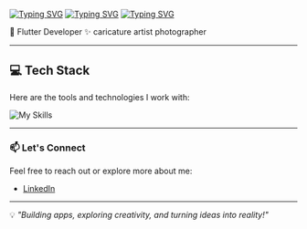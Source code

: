 <a href="https://git.io/typing-svg"><img src="https://readme-typing-svg.herokuapp.com?font=inter&weight=600&size=19&duration=1500&pause=1000&color=14EE36&width=1000&height=40&lines=%F0%9F%91%8B+Hello+there!+I%E2%80%99m+Yogita++Agarwal." alt="Typing SVG" /></a>
<a href="https://git.io/typing-svg"><img src="https://readme-typing-svg.herokuapp.com?font=inter&weight=600&size=19&duration=1500&pause=1000&color=14EE36&width=435&height=40&lines=I+am+a+Flutter+Dev%2C+Caricature+Artist" alt="Typing SVG" /></a>
<a href="https://git.io/typing-svg"><img src="https://readme-typing-svg.herokuapp.com?font=inter&weight=600&size=19&duration=1500&pause=1000&color=14EE36&width=435&height=40&lines=+%26+Manga-Anime+Watcher." alt="Typing SVG" /></a>

🌱 Flutter Developer
✨ caricature artist
photographer

---

## 💻 Tech Stack  
Here are the tools and technologies I work with:  

![My Skills](https://skillicons.dev/icons?i=flutter,dart,html,css,figma)  

---

### 📫 Let's Connect  
Feel free to reach out or explore more about me:  
- [LinkedIn](https://www.linkedin.com/in/yogita-agarwal-artist1996) 

---  

💡 _"Building apps, exploring creativity, and turning ideas into reality!"_


